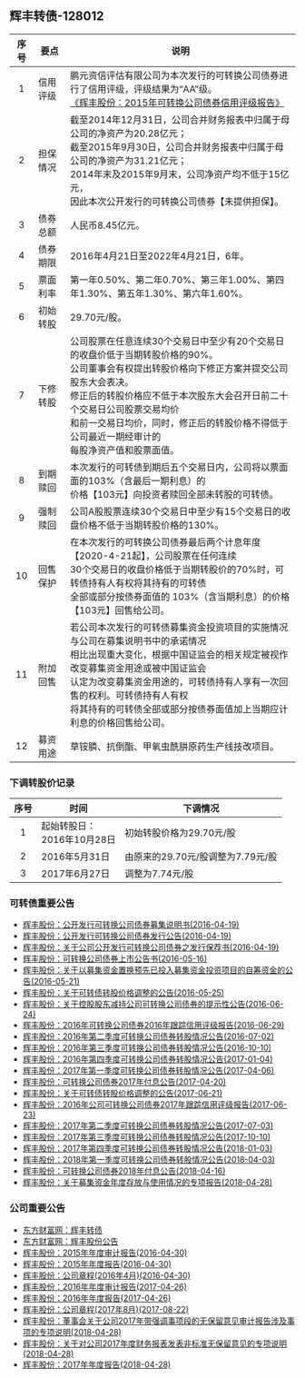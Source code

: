 ## 辉丰转债-128012

|序号|要点|说明|
|:--:|----|----|
|1|信用评级|鹏元资信评估有限公司为本次发行的可转换公司债券进行了信用评级，评级结果为“AA”级。<br>[《辉丰股份：2015年可转换公司债券信用评级报告》](http://pdf.dfcfw.com/pdf/H2_AN201604180014405931_1.pdf)|
|2|担保情况|截至2014年12月31日，公司合并财务报表中归属于母公司的净资产为20.28亿元；<br>截至2015年9月30日，公司合并财务报表中归属于母公司的净资产为31.21亿元；<br>2014年末及2015年9月末，公司净资产均不低于15亿元，<br>因此本次公开发行的可转换公司债券【未提供担保】。|
|3|债券总额|人民币8.45亿元。|
|4|债券期限|2016年4月21日至2022年4月21日，6年。|
|5|票面利率|第一年0.50%、第二年0.70%、第三年1.00%、第四年1.30%、第五年1.30%、第六年1.60%。|
|6|初始转股|29.70元/股。|
|7|下修转股|公司股票在任意连续30个交易日中至少有20个交易日的收盘价低于当期转股价格的90%。<br>公司董事会有权提出转股价格向下修正方案并提交公司股东大会表决。<br>修正后的转股价格应不低于本次股东大会召开日前二十个交易日公司股票交易均价<br>和前一交易日均价，同时，修正后的转股价格不得低于公司最近一期经审计的<br>每股净资产值和股票面值。|
|8|到期赎回|本次发行的可转债到期后五个交易日内，公司将以票面面的103%（含最后一期利息）的<br>价格【103元】向投资者赎回全部未转股的可转债。|
|9|强制赎回|公司A股股票连续30个交易日中至少有15个交易日的收盘价格不低于当期转股价格的130%。|
|10|回售保护|在本次发行的可转换公司债券最后两个计息年度【2020-4-21起】，公司股票在任何连续<br>30个交易日的收盘价格低于当期转股价的70%时，可转债持有人有权将其持有的可转债<br>全部或部分按债券面值的 103%（含当期利息）的价格【103元】回售给公司。|
|11|附加回售|若公司本次发行的可转债募集资金投资项目的实施情况与公司在募集说明书中的承诺情况<br>相比出现重大变化，根据中国证监会的相关规定被视作改变募集资金用途或被中国证监会<br>认定为改变募集资金用途的，可转债持有人享有一次回售的权利。可转债持有人有权<br>将其持有的可转债全部或部分按债券面值加上当期应计利息的价格回售给公司。|
|12|募资用途|草铵膦、抗倒酯、甲氧虫酰肼原药生产线技改项目。|

### 下调转股价记录
|序号|时间|下调情况|
|:--:|----|----|
|1|起始转股日：<br>2016年10月28日|初始转股价格为29.70元/股|
|2|2016年5月31日|由原来的29.70元/股调整为7.79元/股|
|3|2017年6月27日|调整为7.74元/股|

### 可转债重要公告
* [辉丰股份：公开发行可转换公司债券募集说明书(2016-04-19)](http://pdf.dfcfw.com/pdf/H2_AN201604180014405879_1.pdf)
* [辉丰股份：公开发行可转换公司债券发行公告(2016-04-19)](http://pdf.dfcfw.com/pdf/H2_AN201604180014405877_1.pdf)
* [辉丰股份：关于公司公开发行可转换公司债券之发行保荐书(2016-04-19)](http://pdf.dfcfw.com/pdf/H2_AN201604180014405871_1.pdf)
* [辉丰股份：可转换公司债券上市公告书(2016-05-16)](http://pdf.dfcfw.com/pdf/H2_AN201605150014850374_1.pdf)
* [辉丰股份：关于以募集资金置换预先已投入募集资金投资项目的自筹资金的公告(2016-05-21)](http://pdf.dfcfw.com/pdf/H2_AN201605200014948951_1.pdf)
* [辉丰股份：关于可转债转股价格调整的公告(2016-05-25)](http://pdf.dfcfw.com/pdf/H2_AN201605240014979201_1.pdf)
* [辉丰股份：关于控股股东减持公司可转换公司债券的提示性公告(2016-06-24)](http://pdf.dfcfw.com/pdf/H2_AN201606230016191101_1.pdf)
* [辉丰股份：2016年可转换公司债券2016年跟踪信用评级报告(2016-06-29)](http://pdf.dfcfw.com/pdf/H2_AN201606280016245750_1.pdf)
* [辉丰股份：2016年第二季度可转换公司债券转股情况公告(2016-07-02)](http://pdf.dfcfw.com/pdf/H2_AN201607010016350603_1.pdf)
* [辉丰股份：2016年第三季度可转换公司债券转股情况公告(2016-10-10)](http://pdf.dfcfw.com/pdf/H2_AN201610100021785916_1.pdf)
* [辉丰股份：2016年第四季度可转换公司债券转股情况公告(2017-01-04)](http://pdf.dfcfw.com/pdf/H2_AN201701030232889699_1.pdf)
* [辉丰股份：2017年第一季度可转换公司债券转股情况公告(2017-04-06)](http://pdf.dfcfw.com/pdf/H2_AN201704050475636167_1.pdf)
* [辉丰股份：可转换公司债券2017年付息公告(2017-04-20)](http://pdf.dfcfw.com/pdf/H2_AN201704190513648005_1.pdf)
* [辉丰股份：关于可转债转股价格调整的公告(2017-06-21)](http://pdf.dfcfw.com/pdf/H2_AN201706200658967347_1.pdf)
* [辉丰股份：2016年公司可转换公司债券2017年跟踪信用评级报告(2017-06-23)](http://pdf.dfcfw.com/pdf/H2_AN201706230664897694_1.pdf)
* [辉丰股份：2017年第二季度可转换公司债券转股情况公告(2017-07-03)](http://pdf.dfcfw.com/pdf/H2_AN201707030688112268_1.pdf)
* [辉丰股份：2017年第三季度可转换公司债券转股情况公告(2017-10-10)](http://pdf.dfcfw.com/pdf/H2_AN201710090940099528_1.pdf)
* [辉丰股份：2017年第四季度可转换公司债券转股情况公告(2018-01-03)](http://pdf.dfcfw.com/pdf/H2_AN201801021072176140_1.pdf)
* [辉丰股份：2018年第一季度可转换公司债券转股情况公告(2018-04-03)](http://pdf.dfcfw.com/pdf/H2_AN201804021115379028_1.pdf)
* [辉丰股份：可转换公司债券2018年付息公告(2018-04-16)](http://pdf.dfcfw.com/pdf/H2_AN201804151123345207_1.pdf)
* [辉丰股份：关于募集资金年度存放与使用情况的专项报告(2018-04-28)](http://pdf.dfcfw.com/pdf/H2_AN201804271132758710_1.pdf)

### 公司重要公告
* [东方财富网：辉丰转债](http://quote.eastmoney.com/sz128012.html)
* [东方财富网：辉丰股份公告](http://data.eastmoney.com/notices/stock/002496.html)
* [辉丰股份：2015年年度审计报告(2016-04-30)](http://pdf.dfcfw.com/pdf/H2_AN201604290014627687_1.pdf)
* [辉丰股份：2015年年度报告(2016-04-30)](http://pdf.dfcfw.com/pdf/H2_AN201604290014627695_1.pdf)
* [辉丰股份：公司章程(2016年4月)(2016-04-30)](http://pdf.dfcfw.com/pdf/H2_AN201604290014627685_1.pdf)
* [辉丰股份：2016年年度审计报告(2017-04-26)](http://pdf.dfcfw.com/pdf/H2_AN201704250530257283_1.pdf)
* [辉丰股份：2016年年度报告(2017-04-26)](http://pdf.dfcfw.com/pdf/H2_AN201704250530257279_1.pdf)
* [辉丰股份：公司章程(2017年8月)(2017-08-22)](http://pdf.dfcfw.com/pdf/H2_AN201708210817959379_1.pdf)
* [辉丰股份：董事会关于公司2017年带强调事项段的无保留意见审计报告涉及事项的专项说明(2018-04-28)](http://pdf.dfcfw.com/pdf/H2_AN201804271132758720_1.pdf)
* [辉丰股份：关于对公司2017年度财务报表发表非标准无保留意见的专项说明(2018-04-28)](http://pdf.dfcfw.com/pdf/H2_AN201804271132758712_1.pdf)
* [辉丰股份：2017年年度报告(2018-04-28)](http://pdf.dfcfw.com/pdf/H2_AN201804271132758698_1.pdf)
